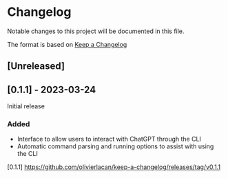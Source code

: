 # Changelog

Notable changes to this project will be documented in this file.

The format is based on [Keep a Changelog](https://keepachangelog.com/en/1.0.0/)

## [Unreleased]

## [0.1.1] - 2023-03-24

Initial release

### Added
- Interface to allow users to interact with ChatGPT through the CLI
- Automatic command parsing and running options to assist with using the CLI

[0.1.1] https://github.com/olivierlacan/keep-a-changelog/releases/tag/v0.1.1
